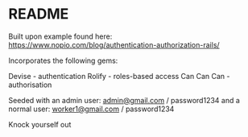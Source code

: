 # README

Built upon example found here: https://www.nopio.com/blog/authentication-authorization-rails/

Incorporates the following gems:

Devise - authentication
Rolify - roles-based access
Can Can Can - authorisation

Seeded with an admin user: admin@gmail.com / password1234 and a normal user: worker1@gmail.com / password1234

Knock yourself out
